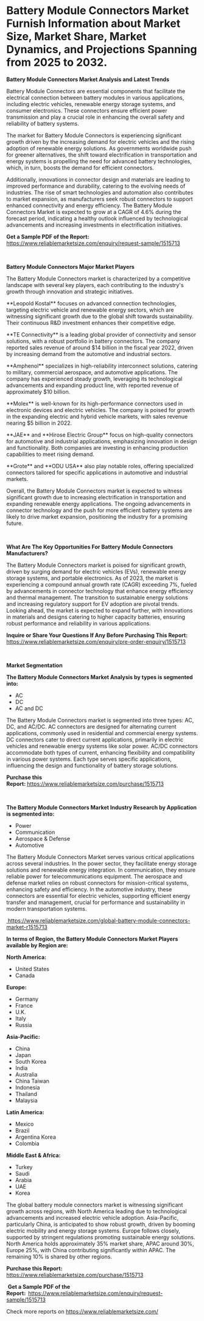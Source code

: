 <p><h1>Battery Module Connectors Market Furnish Information about Market Size, Market Share, Market Dynamics, and Projections Spanning from 2025 to 2032.</h1></p><p><strong>Battery Module Connectors Market Analysis and Latest Trends</strong></p>
<p><p>Battery Module Connectors are essential components that facilitate the electrical connection between battery modules in various applications, including electric vehicles, renewable energy storage systems, and consumer electronics. These connectors ensure efficient power transmission and play a crucial role in enhancing the overall safety and reliability of battery systems.</p><p>The market for Battery Module Connectors is experiencing significant growth driven by the increasing demand for electric vehicles and the rising adoption of renewable energy solutions. As governments worldwide push for greener alternatives, the shift toward electrification in transportation and energy systems is propelling the need for advanced battery technologies, which, in turn, boosts the demand for efficient connectors.</p><p>Additionally, innovations in connector design and materials are leading to improved performance and durability, catering to the evolving needs of industries. The rise of smart technologies and automation also contributes to market expansion, as manufacturers seek robust connectors to support enhanced connectivity and energy efficiency. The Battery Module Connectors Market is expected to grow at a CAGR of 4.6% during the forecast period, indicating a healthy outlook influenced by technological advancements and increasing investments in electrification initiatives.</p></p>
<p><strong>Get a Sample PDF of the Report:&nbsp;</strong> <a href="https://www.reliablemarketsize.com/enquiry/request-sample/1515713?utm_campaign=2041&utm_medium=2&utm_source=Github&utm_content=ia&utm_term=02032025&utm_id=battery-module-connectors">https://www.reliablemarketsize.com/enquiry/request-sample/1515713</a></p>
<p>&nbsp;</p>
<p><strong>Battery Module Connectors Major Market Players</strong></p>
<p><p>The Battery Module Connectors market is characterized by a competitive landscape with several key players, each contributing to the industry's growth through innovation and strategic initiatives.</p><p>**Leopold Kostal** focuses on advanced connection technologies, targeting electric vehicle and renewable energy sectors, which are witnessing significant growth due to the global shift towards sustainability. Their continuous R&D investment enhances their competitive edge.</p><p>**TE Connectivity** is a leading global provider of connectivity and sensor solutions, with a robust portfolio in battery connectors. The company reported sales revenue of around $14 billion in the fiscal year 2022, driven by increasing demand from the automotive and industrial sectors.</p><p>**Amphenol** specializes in high-reliability interconnect solutions, catering to military, commercial aerospace, and automotive applications. The company has experienced steady growth, leveraging its technological advancements and expanding product line, with reported revenue of approximately $10 billion.</p><p>**Molex** is well-known for its high-performance connectors used in electronic devices and electric vehicles. The company is poised for growth in the expanding electric and hybrid vehicle markets, with sales revenue nearing $5 billion in 2022.</p><p>**JAE** and **Hirose Electric Group** focus on high-quality connectors for automotive and industrial applications, emphasizing innovation in design and functionality. Both companies are investing in enhancing production capabilities to meet rising demand.</p><p>**Grote** and **ODU USA** also play notable roles, offering specialized connectors tailored for specific applications in automotive and industrial markets.</p><p>Overall, the Battery Module Connectors market is expected to witness significant growth due to increasing electrification in transportation and expanding renewable energy applications. The ongoing advancements in connector technology and the push for more efficient battery systems are likely to drive market expansion, positioning the industry for a promising future.</p></p>
<p>&nbsp;</p>
<p><strong>What Are The Key Opportunities For Battery Module Connectors Manufacturers?</strong></p>
<p><p>The Battery Module Connectors market is poised for significant growth, driven by surging demand for electric vehicles (EVs), renewable energy storage systems, and portable electronics. As of 2023, the market is experiencing a compound annual growth rate (CAGR) exceeding 7%, fueled by advancements in connector technology that enhance energy efficiency and thermal management. The transition to sustainable energy solutions and increasing regulatory support for EV adoption are pivotal trends. Looking ahead, the market is expected to expand further, with innovations in materials and designs catering to higher capacity batteries, ensuring robust performance and reliability in various applications.</p></p>
<p><strong>Inquire or Share Your Questions If Any Before Purchasing This Report:</strong> <a href="https://www.reliablemarketsize.com/enquiry/pre-order-enquiry/1515713?utm_campaign=2041&utm_medium=2&utm_source=Github&utm_content=ia&utm_term=02032025&utm_id=battery-module-connectors">https://www.reliablemarketsize.com/enquiry/pre-order-enquiry/1515713</a></p>
<p>&nbsp;</p>
<p><strong>Market Segmentation</strong></p>
<p><strong>The Battery Module Connectors Market Analysis by types is segmented into:</strong></p>
<p><ul><li>AC</li><li>DC</li><li>AC and DC</li></ul></p>
<p><p>The Battery Module Connectors market is segmented into three types: AC, DC, and AC/DC. AC connectors are designed for alternating current applications, commonly used in residential and commercial energy systems. DC connectors cater to direct current applications, primarily in electric vehicles and renewable energy systems like solar power. AC/DC connectors accommodate both types of current, enhancing flexibility and compatibility in various power systems. Each type serves specific applications, influencing the design and functionality of battery storage solutions.</p></p>
<p><strong>Purchase this Report:&nbsp;</strong><a href="https://www.reliablemarketsize.com/purchase/1515713?utm_campaign=2041&utm_medium=2&utm_source=Github&utm_content=ia&utm_term=02032025&utm_id=battery-module-connectors">https://www.reliablemarketsize.com/purchase/1515713</a></p>
<p>&nbsp;</p>
<p><strong>The Battery Module Connectors Market Industry Research by Application is segmented into:</strong></p>
<p><ul><li>Power</li><li>Communication</li><li>Aerospace & Defense</li><li>Automotive</li></ul></p>
<p><p>The Battery Module Connectors Market serves various critical applications across several industries. In the power sector, they facilitate energy storage solutions and renewable energy integration. In communication, they ensure reliable power for telecommunications equipment. The aerospace and defense market relies on robust connectors for mission-critical systems, enhancing safety and efficiency. In the automotive industry, these connectors are essential for electric vehicles, supporting efficient energy transfer and management, crucial for performance and sustainability in modern transportation systems.</p></p>
<p><a href="https://www.reliablemarketsize.com/global-battery-module-connectors-market-r1515713?utm_campaign=2041&utm_medium=2&utm_source=Github&utm_content=ia&utm_term=02032025&utm_id=battery-module-connectors">&nbsp;https://www.reliablemarketsize.com/global-battery-module-connectors-market-r1515713</a></p>
<p><strong>In terms of Region, the Battery Module Connectors Market Players available by Region are:</strong></p>
<p>
    <p> <strong> North America: </strong>
        <ul>
            <li>United States</li>
            <li>Canada</li>
        </ul>
        </p> 
    <p> <strong> Europe: </strong>
        <ul>
            <li>Germany</li>
            <li>France</li>
            <li>U.K.</li>
            <li>Italy</li>
            <li>Russia</li>
        </ul>
        </p> 
    <p> <strong> Asia-Pacific: </strong>
        <ul>
            <li>China</li>
            <li>Japan</li>
            <li>South Korea</li>
            <li>India</li>
            <li>Australia</li>
            <li>China Taiwan</li>
            <li>Indonesia</li>
            <li>Thailand</li>
            <li>Malaysia</li>
        </ul>
        </p> 
    <p> <strong> Latin America: </strong>
        <ul>
            <li>Mexico</li>
            <li>Brazil</li>
            <li>Argentina Korea</li>
            <li>Colombia</li>
        </ul>
        </p> 
    <p> <strong> Middle East & Africa: </strong>
        <ul>
            <li>Turkey</li>
            <li>Saudi</li>
            <li>Arabia</li>
            <li>UAE</li>
            <li>Korea</li>
        </ul>
    </p>
    </p>
<p><p>The global battery module connectors market is witnessing significant growth across regions, with North America leading due to technological advancements and increased electric vehicle adoption. Asia-Pacific, particularly China, is anticipated to show robust growth, driven by booming electric mobility and energy storage systems. Europe follows closely, supported by stringent regulations promoting sustainable energy solutions. North America holds approximately 35% market share, APAC around 30%, Europe 25%, with China contributing significantly within APAC. The remaining 10% is shared by other regions.</p></p>
<p><strong>Purchase this Report: </strong><a href="https://www.reliablemarketsize.com/purchase/1515713?utm_campaign=2041&utm_medium=2&utm_source=Github&utm_content=ia&utm_term=02032025&utm_id=battery-module-connectors">https://www.reliablemarketsize.com/purchase/1515713</a></p>
<p>&nbsp;<strong>Get a Sample PDF of the Report:&nbsp;&nbsp;</strong><a href="https://www.reliablemarketsize.com/enquiry/request-sample/1515713?utm_campaign=2041&utm_medium=2&utm_source=Github&utm_content=ia&utm_term=02032025&utm_id=battery-module-connectors">https://www.reliablemarketsize.com/enquiry/request-sample/1515713</a></p>
<p><strong></strong></p>
<p>Check more reports on <a href="https://www.reliablemarketsize.com/?utm_campaign=2041&utm_medium=2&utm_source=Github&utm_content=ia&utm_term=02032025&utm_id=battery-module-connectors">https://www.reliablemarketsize.com/</a></p>